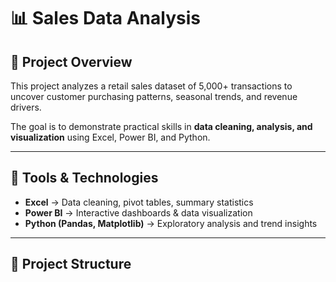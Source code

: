 # 📊 Sales Data Analysis  

## 📌 Project Overview  
This project analyzes a retail sales dataset of 5,000+ transactions to uncover customer purchasing patterns, seasonal trends, and revenue drivers.  

The goal is to demonstrate practical skills in **data cleaning, analysis, and visualization** using Excel, Power BI, and Python.  

---

## 🔧 Tools & Technologies  
- **Excel** → Data cleaning, pivot tables, summary statistics  
- **Power BI** → Interactive dashboards & data visualization  
- **Python (Pandas, Matplotlib)** → Exploratory analysis and trend insights  

---

## 📂 Project Structure  
